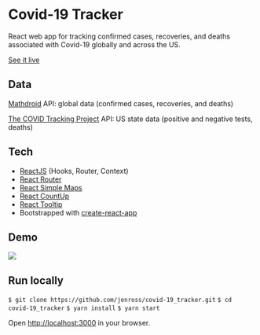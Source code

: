 # Covid-19 Tracker

React web app for tracking confirmed cases, recoveries, and deaths associated with Covid-19 globally and across the US. 

[See it live](https://covid19-cases-tracker.netlify.com/)

## Data

[Mathdroid](https://github.com/mathdroid/covid-19-api) API: global data (confirmed cases, recoveries, and deaths)

[The COVID Tracking Project](https://covidtracking.com/) API: US state data (positive and negative tests, deaths) 

## Tech

- [ReactJS](https://reactjs.org/) (Hooks, Router, Context)
- [React Router](https://reacttraining.com/react-router/web/guides/quick-start)
- [React Simple Maps](https://www.react-simple-maps.io/)
- [React CountUp](https://react-countup.now.sh/)
- [React Tooltip](https://www.npmjs.com/package/react-tooltip)
- Bootstrapped with [create-react-app](https://github.com/facebook/create-react-app)

## Demo

![](covid19tracker.gif)

## Run locally

`$ git clone https://github.com/jenross/covid-19_tracker.git`
`$ cd covid-19_tracker`
`$ yarn install`
`$ yarn start`

Open [http://localhost:3000](http://localhost:3000) in your browser.